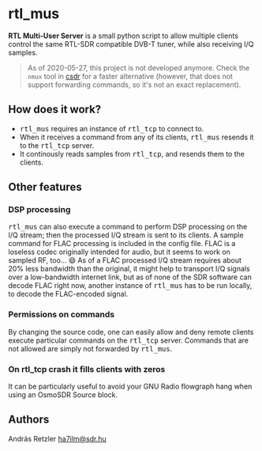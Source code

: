 rtl_mus
=======

**RTL Multi-User Server** is a small python script to allow multiple clients control the same RTL-SDR compatible DVB-T tuner, while also receiving I/Q samples.

> As of 2020-05-27, this project is not developed anymore. Check the `nmux` tool in [csdr](https://github.com/ha7ilm/csdr) for a faster alternative (however, that does not support forwarding commands, so it's not an exact replacement).

## How does it work?
- <tt>rtl\_mus</tt> requires an instance of <tt>rtl\_tcp</tt> to connect to. 
- When it receives a command from any of its clients, <tt>rtl\_mus</tt> resends it to the <tt>rtl\_tcp</tt> server. 
- It continously reads samples from <tt>rtl\_tcp</tt>, and resends them to the clients.

## Other features

###  DSP processing

<tt>rtl\_mus</tt> can also execute a command to perform DSP processing on the I/Q stream; then the processed I/Q stream is sent to its clients. 
A sample command for FLAC processing is included in the config file. FLAC is a loseless codec originally intended for audio, but it seems to work on sampled RF, too... :smile: As of a FLAC processed I/Q stream requires about 20% less bandwidth than the original, it might help to transport I/Q signals over a low-bandwidth internet link, but as of none of the SDR software can decode FLAC right now, another instance of <tt>rtl\_mus</tt> has to be run locally, to decode the FLAC-encoded signal. 


### Permissions on commands
By changing the source code, one can easily allow and deny remote clients execute particular commands on the <tt>rtl\_tcp</tt> server. Commands that are not allowed are simply not forwarded by <tt>rtl\_mus</tt>.

### On rtl_tcp crash it fills clients with zeros 
It can be particularly useful to avoid your GNU Radio flowgraph hang when using an OsmoSDR Source block.

## Authors

András Retzler 
<ha7ilm@sdr.hu>
